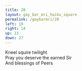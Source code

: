 ```yaml
---
title: 20
layout: gay_bar_mri_haiku_square
permalink: /gaybarmri/20
left: 19
right: 14
up: 13
down: 27
---
```

Kneel squire twilight  
Pray you deserve the earned Sir  
And blessings of Peers
